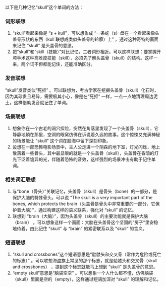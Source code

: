以下是几种记忆“skull”这个单词的方法：

### 词形联想
1. “skull”看起来像是 “s + kull”，可以想象成 “一条蛇（s）盘在一个看起来像头盖骨形状的东西（kull 联想成类似头盖骨的轮廓）上” ，通过这种奇特的画面来记住 “skull” 是头盖骨的意思。
2. 把“skull”和“skill（技能）”对比记忆，二者词形相近。可以这样联想：要掌握开颅手术这种高难度技能（skill），必须先了解头盖骨（skull）的结构。这样一来，两个词不但都能记住，还能准确区分。

### 发音联想
“skull”发音类似“死抠” 。可以联想为，考古学家在挖掘头盖骨（skull）化石时，因为其珍贵且易碎，需要极其小心，像是在“死抠” 一样，一点一点地清理周边泥土，这样借助发音就记住了单词。

### 场景联想
1. 想象你在一个古老的洞穴探险，突然在角落里发现了一个头盖骨（skull），它静静地躺在那里，空洞的眼窝仿佛在诉说着久远的故事。这个惊悚又充满神秘的场景能让 “skull” 这个词在脑海中留下深刻印象。
2. 设想在一部恐怖电影场景中，主人公走进一个阴森的地下室，灯光闪烁，地上散落着一些骨头，其中最显眼的就是一个头盖骨（skull），头盖骨在昏暗的灯光下泛着诡异的光，伴随着恐怖的音效，这样强烈的场景冲击有助于记住单词。

### 相关词汇联想
1. 与“bone（骨头）”关联记忆，头盖骨（skull）是骨头（bone）的一部分，是保护大脑的特殊骨头。可以说 “The skull is a very important part of the bones, which protects the brain（头盖骨是骨头中非常重要的一部分，它保护着大脑）”，通过构建这样的语义联系，强化对 “skull” 的记忆。
2. 联想到 “brain（大脑）”，因为头盖骨（skull）的主要功能就是保护大脑（brain） 。可以想象这样一个画面：大脑在头盖骨这个坚固的“房子”里安稳地待着，由此记住 “skull” 与 “brain” 的紧密联系以及 “skull” 的含义。

### 短语联想
1. “skull and crossbones”这个短语意思是“骷髅头和交叉骨（常作为危险或死亡的标志）” 。可以联想海盗旗上常见的那个标志，就是骷髅头和交叉骨（skull and crossbones） ，提到这个标志就能马上想到 “skull” 是头盖骨的意思。
2. “empty skull”意思是“脑袋空空” 。可以想象一个人什么都不懂，仿佛脑袋（skull）里面是空的（empty），这样通过短语加深对 “skull” 的理解和记忆。 